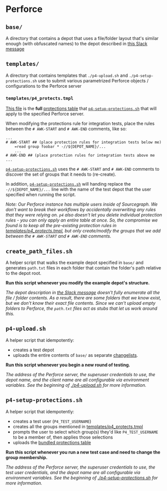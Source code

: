 # Perforce

## `base/`

A directory that contains a depot that uses a file/folder layout that's similar enough (with obfuscated names) to the depot described in [this Slack message](https://sourcegraph.slack.com/archives/C02EDAQAJQZ/p1659583885164999)

## `templates/`

A directory that contains templates that `./p4-upload.sh` and `./p4-setup-protections.sh` use to submit various parametrized Perforce objects / configurations to the Perforce server

### `templates/p4_protects.tmpl`

[This file](./templates/p4_protects.tmpl) is the **full** [protections table](https://www.perforce.com/manuals/cmdref/Content/CmdRef/p4_protect.html#p4_protect) that [`p4-setup-protections.sh`](#p4-setup-protections.sh) that will apply to the specified Perforce server.

When modifying the protections rule for integration tests, place the rules between the `# AWK-START` and `# AWK-END` comments, like so:

```text
...
# AWK-START ## (place protection rules for integration tests below me)
    =read group foobar * -//${DEPOT_NAME}/...
    ...
# AWK-END ## (place protection rules for integration tests above me
...
```

[`p4-setup-protections.sh`](#p4-setup-protections.sh) uses the `# AWK-START` and `# AWK-END` comments to discover the set of groups that it needs to (re-create).

In addition, [`p4-setup-protections.sh`](#p4-setup-protections.sh) will handing replace the `-//${DEPOT_NAME}/...` line with the name of the test depot that the user specified when running the script.

_Note: Our Perforce instance has multiple users inside of Sourcegraph. We don't want to break their workflows by accidentally overwriting any rules that they were relying on. `p4` also doesn't let you delete individual protection rules - you can only apply an entire table at once. So, the compromise we found is to keep all the pre-existing protection rules in [templates/p4_protects.tmpl](./templates/p4_protects.tmpl), but only create/modify the groups that we add between the `# AWK-START` and `# AWK-END` comments._

## `create_path_files.sh`

A helper script that walks the example depot specified in `base/` and generates `path.txt` files in each folder that contain the folder's path relative to the depot root.

**Run this script whenever you modify the example depot's structure.**

_The depot description in [the Slack message](https://sourcegraph.slack.com/archives/C02EDAQAJQZ/p1659583885164999) doesn't fully enumerate all the file / folder contents. As a result, there are some folders that we know exist, but we don't know their exact file contents. Since we can't upload empty folders to Perforce, the `path.txt` files act as stubs that let us work around this._

## `p4-upload.sh`

A helper script that idempotently:

- creates a test depot
- uploads the entire contents of `base/` as separate [changelists](https://www.perforce.com/manuals/cmdref/Content/CmdRef/p4_changes.html).

**Run this script whenever you begin a new round of testing.**

_The address of the Perforce server, the superuser credentials to use, the depot name, and the client name are all configurable via environment variables. See the beginning of [./p4-upload.sh](./p4-upload.sh) for more information._

## `p4-setup-protections.sh`

A helper script that idempotently:

- creates a test user (`P4_TEST_USERNAME`)
- creates all the groups mentioned in [templates/p4_protects.tmpl](./templates/p4_protects.tmpl)
- prompts the user to select which group(s) they'd like `P4_TEST_USERNAME` to be a member of, then applies those selections
- uploads the [bundled protections table](./templates/p4_protects.tmpl)

**Run this script whenever you run a new test case and need to change the group membership.**

_The address of the Perforce server, the superuser credentials to use, the test user credentials, and the depot name are all configurable via environment variables. See the beginning of [./p4-setup-protections.sh](./p4-setup-protections.sh) for more information._
